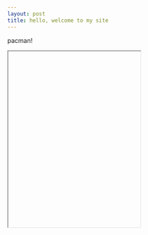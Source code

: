 ```yaml
---
layout: post
title: hello, welcome to my site
---
```


pacman!

<iframe data-src='/p5/first' style='height: 400px'></iframe>
